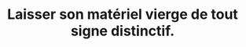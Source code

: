 ---
categories: category-qP7AaYEirvtU1XIjwcSea
goodPractices:
- good-practice-V6Y53YVN0uOxGs4DoGo1H
risks:
- Laisser son matériel vierge de tout signe distinctif.
title: Laisser son matériel vierge de tout signe distinctif.
uuid: vulnerability-pJu0wLj2uLE0eVm9h-kzW
visibleInCms: true
---